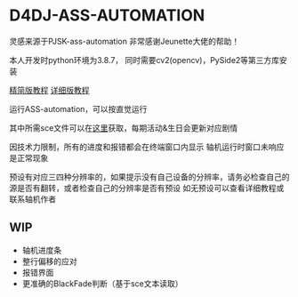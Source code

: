 # D4DJ-ASS-AUTOMATION

灵感来源于PJSK-ass-automation
非常感谢Jeunette大佬的帮助！

本人开发时python环境为3.8.7， 同时需要cv2(opencv)，PySide2等第三方库安装

[精简版教程](https://www.bilibili.com/read/cv18462837) [详细版教程](https://docs.qq.com/doc/DTENkZGloYXNQZ01Y)

运行ASS-automation，可以按直觉运行

其中所需sce文件可以在[这里](https://pan.baidu.com/s/1dPRssWslo_BEo07LnxpGrQ?pwd=8shu)获取，每期活动&生日会更新对应剧情

因技术力限制，所有的进度和报错都会在终端窗口内显示
轴机运行时窗口未响应是正常现象

预设有对应三四种分辨率的，如果提示没有自己设备的分辨率，请务必检查自己的源是否有翻转，或者检查自己的分辨率是否有预设
如无预设可以查看详细教程或联系轴机作者

## WIP

- 轴机进度条
- 整行偏移的应对
- 报错界面
- 更准确的BlackFade判断（基于sce文本读取）
